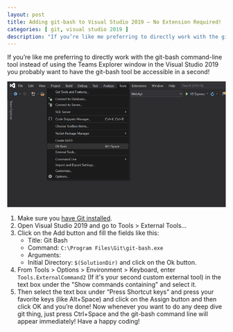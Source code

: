 ```yaml
---
layout: post
title: Adding git-bash to Visual Studio 2019 — No Extension Required!
categories: [ git, visual studio 2019 ]
description: "If you’re like me preferring to directly work with the git-bash command-line tool instead of using the Teams Explorer window in the Visual Studio 2019 you probably want to have the git-bash tool be accessible in a second!"
---
```


If you’re like me preferring to directly work with the git-bash command-line tool instead of using the Teams Explorer window in the Visual Studio 2019 you probably want to have the git-bash tool be accessible in a second!

![Visual Studio 2019 with Git Bash option](../images/visual-studio2019-with-gitbash-option.png)

1. Make sure you [have Git installed](https://git-scm.com/download/win).
2. Open Visual Studio 2019 and go to Tools > External Tools…
3. Click on the Add button and fill the fields like this:
    * Title: Git Bash
    * Command: `C:\Program Files\Git\git-bash.exe`
    * Arguments:
    * Initial Directory: `$(SolutionDir)` and click on the Ok button.
4. From Tools > Options > Environment > Keyboard, enter `Tools.ExternalCommand2` (If it's your second custom external tool) in the text box under the "Show commands containing" and select it.
5. Then select the text box under “Press Shortcut keys” and press your favorite keys (like Alt+Space) and click on the Assign button and then click OK and you’re done!
Now whenever you want to do any deep dive git thing, just press Ctrl+Space and the git-bash command line will appear immediately!
Have a happy coding!
